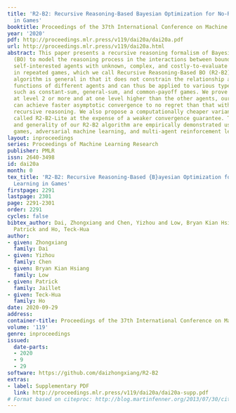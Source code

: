 ```yaml
---
title: 'R2-B2: Recursive Reasoning-Based Bayesian Optimization for No-Regret Learning
  in Games'
booktitle: Proceedings of the 37th International Conference on Machine Learning
year: '2020'
pdf: http://proceedings.mlr.press/v119/dai20a/dai20a.pdf
url: http://proceedings.mlr.press/v119/dai20a.html
abstract: This paper presents a recursive reasoning formalism of Bayesian optimization
  (BO) to model the reasoning process in the interactions between boundedly rational,
  self-interested agents with unknown, complex, and costly-to-evaluate payoff functions
  in repeated games, which we call Recursive Reasoning-Based BO (R2-B2). Our R2-B2
  algorithm is general in that it does not constrain the relationship among the payoff
  functions of different agents and can thus be applied to various types of games
  such as constant-sum, general-sum, and common-payoff games. We prove that by reasoning
  at level 2 or more and at one level higher than the other agents, our R2-B2 agent
  can achieve faster asymptotic convergence to no regret than that without utilizing
  recursive reasoning. We also propose a computationally cheaper variant of R2-B2
  called R2-B2-Lite at the expense of a weaker convergence guarantee. The performance
  and generality of our R2-B2 algorithm are empirically demonstrated using synthetic
  games, adversarial machine learning, and multi-agent reinforcement learning.
layout: inproceedings
series: Proceedings of Machine Learning Research
publisher: PMLR
issn: 2640-3498
id: dai20a
month: 0
tex_title: 'R2-B2: Recursive Reasoning-Based {B}ayesian Optimization for No-Regret
  Learning in Games'
firstpage: 2291
lastpage: 2301
page: 2291-2301
order: 2291
cycles: false
bibtex_author: Dai, Zhongxiang and Chen, Yizhou and Low, Bryan Kian Hsiang and Jaillet,
  Patrick and Ho, Teck-Hua
author:
- given: Zhongxiang
  family: Dai
- given: Yizhou
  family: Chen
- given: Bryan Kian Hsiang
  family: Low
- given: Patrick
  family: Jaillet
- given: Teck-Hua
  family: Ho
date: 2020-09-29
address: 
container-title: Proceedings of the 37th International Conference on Machine Learning
volume: '119'
genre: inproceedings
issued:
  date-parts:
  - 2020
  - 9
  - 29
software: https://github.com/daizhongxiang/R2-B2
extras:
- label: Supplementary PDF
  link: http://proceedings.mlr.press/v119/dai20a/dai20a-supp.pdf
# Format based on citeproc: http://blog.martinfenner.org/2013/07/30/citeproc-yaml-for-bibliographies/
---
```

